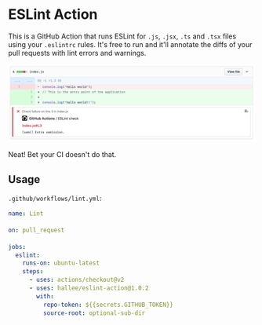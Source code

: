 # ESLint Action

This is a GitHub Action that runs ESLint for `.js`, `.jsx`, `.ts` and `.tsx` files using your `.eslintrc` rules. It's free to run and it'll annotate the diffs of your pull requests with lint errors and warnings.

![](screenshots/annotation.png)

Neat! Bet your CI doesn't do that.

## Usage

`.github/workflows/lint.yml`:
```yml
name: Lint

on: pull_request

jobs:
  eslint:
    runs-on: ubuntu-latest
    steps:
      - uses: actions/checkout@v2
      - uses: hallee/eslint-action@1.0.2
        with:
          repo-token: ${{secrets.GITHUB_TOKEN}}
          source-root: optional-sub-dir
```
